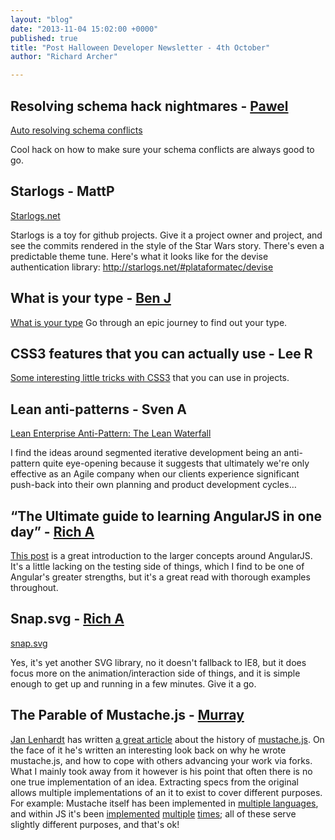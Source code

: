 ```yaml
---
layout: "blog"
date: "2013-11-04 15:02:00 +0000"
published: true
title: "Post Halloween Developer Newsletter - 4th October"
author: "Richard Archer"

---
```


## Resolving schema hack nightmares - [Pawel](https://www.unboxedconsulting.com/people/pawel-janiak)

[Auto resolving schema conflicts](http://toms.mikoss.lv/2013/10/28/git-and-rails-autoresolve-schema-conflicts/)

Cool hack on how to make sure your schema conflicts are always good to go.

## Starlogs - MattP
[Starlogs.net](http://starlogs.net/)

Starlogs is a toy for github projects.  Give it a project owner and project, and see the commits rendered in the style of the Star Wars story. There's even a predictable theme tune.  Here's what it looks like for the devise authentication library: http://starlogs.net/#plataformatec/devise

## What is your type - [Ben J](http://www.unboxedconsulting.com/people/ben-janecke)

[What is your type](http://www.pentagram.com/what-type-are-you/) Go through an epic journey to find out your type. 

## CSS3 features that you can actually use - Lee R

[Some interesting little tricks with CSS3](http://tutorialzine.com/2013/10/12-awesome-css3-features-you-can-finally-use/) that you can use in projects.

## Lean anti-patterns - Sven A

[Lean Enterprise Anti-Pattern: The Lean Waterfall](http://grasshopperherder.com/lean-startup-in-the-enterprise-anti-pattern-the-lean-waterfall/)

I find the ideas around segmented iterative development being an anti-pattern quite eye-opening because it suggests that ultimately we're only effective as an Agile company when our clients experience significant push-back into their own planning and product development cycles…

## “The Ultimate guide to learning AngularJS in one day” - [Rich A](http://ubxd.com/people/richard-archer)

[This post](http://toddmotto.com/ultimate-guide-to-learning-angular-js-in-one-day/) is a great introduction to the larger concepts around AngularJS. It's a little lacking on the testing side of things, which I find to be one of Angular's greater strengths, but it's a great read with thorough examples throughout.

## Snap.svg - [Rich A](http://ubxd.com/people/richard-archer)

[snap.svg](http://snapsvg.io/)

Yes, it's yet another SVG library, no it doesn't fallback to IE8, but it does focus more on the animation/interaction side of things, and it is simple enough to get up and running in a few minutes. Give it a go.


## The Parable of Mustache.js - [Murray](http://www.unboxedconsulting.com/people/murray-steele)

[Jan Lenhardt](http://jan.prima.de/) has written [a great article](http://writing.jan.io/2013/11/01/the-parable-of-mustache-js.html) about the history of [mustache.js](https://github.com/janl/mustache.js).  On the face of it he's written an interesting look back on why he wrote mustache.js, and how to cope with others advancing your work via forks.  What I mainly took away from it however is his point that often there is no one true implementation of an idea.  Extracting specs from the original allows multiple implementations of an it to exist to cover different purposes.  For example: Mustache itself has been implemented in [multiple languages](http://mustache.github.io/), and within JS it's been [implemented](https://github.com/janl/mustache.js) [multiple](http://handlebarsjs.com/) [times](http://twitter.github.io/hogan.js/); all of these serve slightly different purposes, and that's ok!
